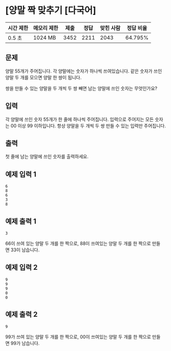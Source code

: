 
# [양말 짝 맞추기 [다국어]

| 시간 제한 | 메모리 제한 | 제출 | 정답 | 맞힌 사람 | 정답 비율 |
| --- | --- | --- | --- | --- | --- |
| 0.5 초 | 1024 MB | 3452 | 2211 | 2043 | 64.795% |

## 문제

양말 5$5$개가 주어집니다. 각 양말에는 숫자가 하나씩 쓰여있습니다. 같은 숫자가 쓰인 양말 두 개를 모으면 양말 한 쌍이 됩니다.

쌍을 만들 수 있는 양말을 두 개씩 두 쌍 빼면 남는 양말에 쓰인 숫자는 무엇인가요?

## 입력

각 양말에 쓰인 숫자 5$5$개가 한 줄에 하나씩 주어집니다. 입력으로 주어지는 모든 숫자는 0$0$ 이상 9$9$ 이하입니다. 항상 양말을 두 개씩 두 쌍 만들 수 있는 입력만 주어집니다.

## 출력

첫 줄에 남는 양말에 쓰인 숫자를 출력하세요.

## 예제 입력 1

```
6
8
6
3
8

```

## 예제 출력 1

```
3

```

6$6$이 쓰여 있는 양말 두 개를 한 짝으로, 8$8$이 쓰여있는 양말 두 개를 한 짝으로 만들면 3$3$이 남습니다.

## 예제 입력 2

```
9
9
9
0
0

```

## 예제 출력 2

```
9

```

9$9$가 쓰여 있는 양말 두 개를 한 짝으로, 0$0$이 쓰여있는 양말 두 개를 한 짝으로 만들면 9$9$가 남습니다.
